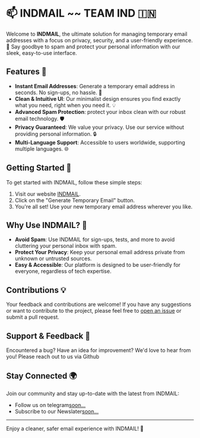 # 📫 INDMAIL ~~ TEAM IND 🇮🇳

Welcome to **INDMAIL**, the ultimate solution for managing temporary email addresses with a focus on privacy, security, and a user-friendly experience. 🌟 Say goodbye to spam and protect your personal information with our sleek, easy-to-use interface.

## Features 🚀

- **Instant Email Addresses**: Generate a temporary email address in seconds. No sign-ups, no hassle. 💌
- **Clean & Intuitive UI**: Our minimalist design ensures you find exactly what you need, right when you need it. 💡
- **Advanced Spam Protection**: protect your inbox clean with our robust email technology. 🛡️
- **Privacy Guaranteed**: We value your privacy. Use our service without providing personal information. 🔒
- **Multi-Language Support**: Accessible to users worldwide, supporting multiple languages. 🌐

## Getting Started 🌈

To get started with INDMAIL, follow these simple steps:

1. Visit our website [INDMAIL](#).
2. Click on the "Generate Temporary Email" button.
3. You're all set! Use your new temporary email address wherever you like.

## Why Use INDMAIL? 🤔

- **Avoid Spam**: Use INDMAIL for sign-ups, tests, and more to avoid cluttering your personal inbox with spam.
- **Protect Your Privacy**: Keep your personal email address private from unknown or untrusted sources.
- **Easy & Accessible**: Our platform is designed to be user-friendly for everyone, regardless of tech expertise.

## Contributions 💡

Your feedback and contributions are welcome! If you have any suggestions or want to contribute to the project, please feel free to [open an issue](#) or submit a pull request.

## Support & Feedback 📢

Encountered a bug? Have an idea for improvement? We'd love to hear from you! Please reach out to us via Github

## Stay Connected 🌍

Join our community and stay up-to-date with the latest from INDMAIL:

- Follow us on telegram[soon...](#)
- Subscribe to our Newslater[soon...](#)

---

Enjoy a cleaner, safer email experience with INDMAIL! 🎉
